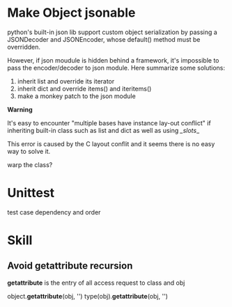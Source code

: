 # Make Object jsonable

python's built-in json lib support custom object serialization
by passing a JSONDecoder and JSONEncoder, whose default() method
must be overridden.

However, if json moudule is hidden behind a framework, it's
impossible to pass the encoder/decoder to json module. Here
summarize some solutions:

1. inherit list and override its iterator
2. inherit dict and override items() and iteritems()
3. make a monkey patch to the json module


**Warning**

It's easy to encounter "multiple bases have instance lay-out conflict"
if inheriting built-in class such as list and dict as well as using _\_slots_\_

This error is caused by the C layout conflit and it seems there is no easy way
to solve it.

warp the class?


# Unittest

test case dependency and order


# Skill


## Avoid __getattribute__ recursion

__getattribute__ is the entry of all access request to class and obj

object.__getattribute__(obj, '<your member name>')
type(obj).__getattribute__(obj, '<your member name>')

